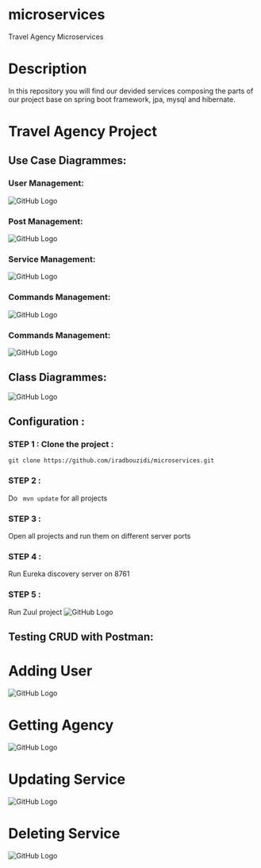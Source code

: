# microservices
Travel Agency Microservices

# Description
In this repository you will find our devided services composing the parts of our project base on spring boot framework, jpa, mysql and hibernate.

# Travel Agency Project
## Use Case Diagrammes: 
### User Management:
![GitHub Logo](img/GestionUser%20UseCaseDiagram.jpg)
### Post Management:
![GitHub Logo](img/GestionPosts%20UseCaseDiagram.jpg)
### Service Management:
![GitHub Logo](img/Gestion%20Services.jpg)
### Commands Management:
![GitHub Logo](img/Gestion%20des%20commandes%20UseCase.jpg)
### Commands Management:
![GitHub Logo](img/Gestion%20offres.jpg)

## Class Diagrammes: 
![GitHub Logo](img/Diagramme%20de%20classe.jpg)

## Configuration :
### STEP 1 : Clone the project :
```console
git clone https://github.com/iradbouzidi/microservices.git
```
### STEP 2 :
Do ` mvn update` for all projects 
### STEP 3 :
Open all projects and run them on different server ports
### STEP 4 :
Run Eureka discovery server on 8761
### STEP 5 :
Run Zuul project
![GitHub Logo](img/Screenshot_1.png)

## Testing CRUD with Postman:
# Adding User
![GitHub Logo](img/Screenshot_2.png)

# Getting Agency
![GitHub Logo](img/Screenshot_3.png)

# Updating Service
![GitHub Logo](img/Screenshot_4.png)

# Deleting Service
![GitHub Logo](img/Screenshot_5.png)
